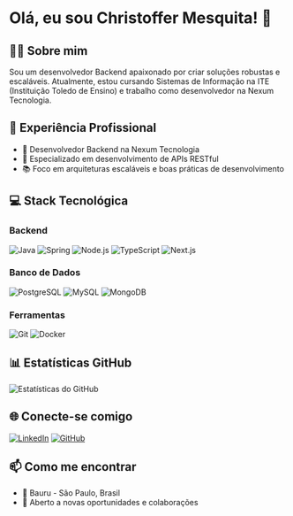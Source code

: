 # Olá, eu sou Christoffer Mesquita! 👋

## 👨‍💻 Sobre mim
Sou um desenvolvedor Backend apaixonado por criar soluções robustas e escaláveis. Atualmente, estou cursando Sistemas de Informação na ITE (Instituição Toledo de Ensino) e trabalho como desenvolvedor na Nexum Tecnologia.

## 🚀 Experiência Profissional
- 💼 Desenvolvedor Backend na Nexum Tecnologia
- 🔧 Especializado em desenvolvimento de APIs RESTful
- 📚 Foco em arquiteturas escaláveis e boas práticas de desenvolvimento

## 💻 Stack Tecnológica
### Backend
![Java](https://img.shields.io/badge/Java-ED8B00?style=for-the-badge&logo=openjdk&logoColor=white)
![Spring](https://img.shields.io/badge/Spring-6DB33F?style=for-the-badge&logo=spring&logoColor=white)
![Node.js](https://img.shields.io/badge/Node.js-43853D?style=for-the-badge&logo=node.js&logoColor=white)
![TypeScript](https://img.shields.io/badge/TypeScript-007ACC?style=for-the-badge&logo=typescript&logoColor=white)
![Next.js](https://img.shields.io/badge/Next.js-000000?style=for-the-badge&logo=next.js&logoColor=white)

### Banco de Dados
![PostgreSQL](https://img.shields.io/badge/PostgreSQL-316192?style=for-the-badge&logo=postgresql&logoColor=white)
![MySQL](https://img.shields.io/badge/MySQL-00000F?style=for-the-badge&logo=mysql&logoColor=white)
![MongoDB](https://img.shields.io/badge/MongoDB-4EA94B?style=for-the-badge&logo=mongodb&logoColor=white)

### Ferramentas
![Git](https://img.shields.io/badge/Git-E34F26?style=for-the-badge&logo=git&logoColor=white)
![Docker](https://img.shields.io/badge/Docker-2496ED?style=for-the-badge&logo=docker&logoColor=white)

## 📊 Estatísticas GitHub
![Estatísticas do GitHub](https://github-readme-stats.vercel.app/api?username=christoffermesquita&show_icons=true&theme=dracula&locale=pt-br)

## 🌐 Conecte-se comigo
[![LinkedIn](https://img.shields.io/badge/LinkedIn-0077B5?style=for-the-badge&logo=linkedin&logoColor=white)](https://www.linkedin.com/in/christoffermesquita)
[![GitHub](https://img.shields.io/badge/GitHub-100000?style=for-the-badge&logo=github&logoColor=white)](https://github.com/christoffermesquita)

## 📫 Como me encontrar
- 📍 Bauru - São Paulo, Brasil
- 💼 Aberto a novas oportunidades e colaborações
